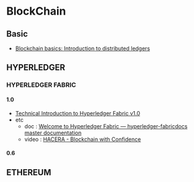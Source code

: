 # BlockChain

## Basic

- [Blockchain basics: Introduction to distributed ledgers](https://www.ibm.com/developerworks/cloud/library/cl-blockchain-basics-intro-bluemix-trs/)



## HYPERLEDGER

### HYPERLEDGER FABRIC

#### 1.0

- [Technical Introduction to Hyperledger Fabric v1.0](https://www.slideshare.net/altoros/technical-introduction-to-hyperledger-fabric-v10)
- etc
	- doc : [Welcome to Hyperledger Fabric — hyperledger-fabricdocs master documentation](http://hyperledger-fabric.readthedocs.io/en/latest/index.html)
	- video : [HACERA - Blockchain with Confidence](https://hacera.com/events/2017-08-03-hyperledger-fabric-deep-dive)

#### 0.6


## ETHEREUM

